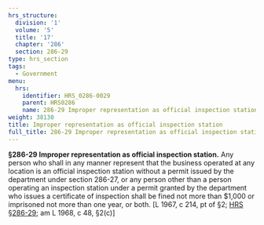 ```yaml
---
hrs_structure:
  division: '1'
  volume: '5'
  title: '17'
  chapter: '286'
  section: 286-29
type: hrs_section
tags:
  - Government
menu:
  hrs:
    identifier: HRS_0286-0029
    parent: HRS0286
    name: 286-29 Improper representation as official inspection station
weight: 38130
title: Improper representation as official inspection station
full_title: 286-29 Improper representation as official inspection station
---
```

**§286-29 Improper representation as official inspection station.** Any person who shall in any manner represent that the business operated at any location is an official inspection station without a permit issued by the department under section 286-27, or any person other than a person operating an inspection station under a permit granted by the department who issues a certificate of inspection shall be fined not more than $1,000 or imprisoned not more than one year, or both. [L 1967, c 214, pt of §2; [HRS §286-29](/title-17/chapter-286/section-286-29/); am L 1968, c 48, §2(c)]